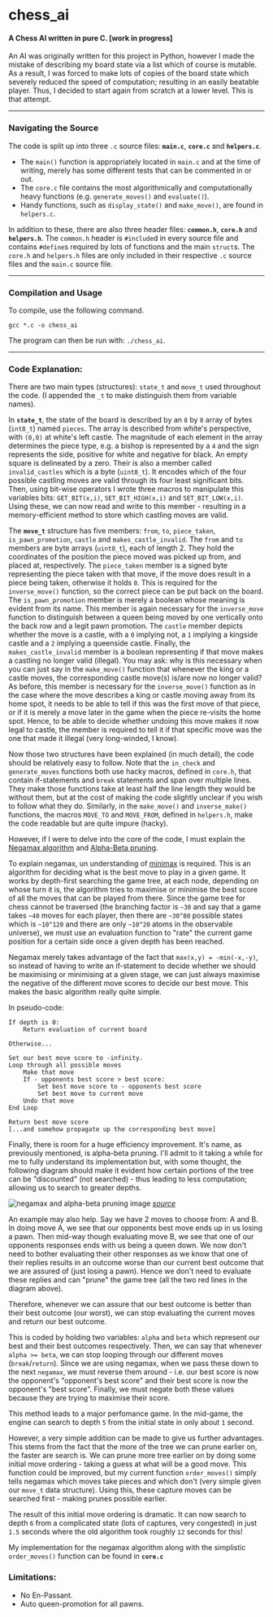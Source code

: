 chess_ai
========================

#### A Chess AI written in pure C. [work in progress]

An AI was originally written for this project in Python, however I made the mistake of describing my board state via a list which of course is mutable. As a result, I was forced to make lots of copies of the board state which severely reduced the speed of computation; resulting in an easily beatable player. Thus, I decided to start again from scratch at a lower level. This is that attempt.

---

### Navigating the Source

The code is split up into three `.c` source files: **`main.c`**, **`core.c`** and **`helpers.c`**.

 - The `main()` function is appropriately located in `main.c` and at the time of writing, merely has some different tests that can be commented in or out.
 - The `core.c` file contains the most algorithmically and computationally heavy functions (e.g. `generate_moves()` and `evaluate()`).
 - Handy functions, such as `display_state()` and `make_move()`, are found in `helpers.c`.

In addition to these, there are also three header files: **`common.h`**, **`core.h`** and **`helpers.h`**. The `common.h` header is `#include`d in every source file and contains `#define`s required by lots of functions and the main `struct`s. The `core.h` and `helpers.h` files are only included in their respective `.c` source files and the `main.c` source file.

---

### Compilation and Usage

To compile, use the following command.

```
gcc *.c -o chess_ai
```

The program can then be run with: `./chess_ai`.

---

### Code Explanation:

There are two main types (structures): `state_t` and `move_t` used throughout the code. (I appended the `_t` to make distinguish them from variable names).

In **`state_t`**, the state of the board is described by an `8` by `8` array of bytes (`int8_t`) named `pieces`. The array is described from white's perspective, with `(0,0)` at white's left castle. The magnitude of each element in the array determines the piece type, e.g. a bishop is represented by a `4` and the sign represents the side, positive for white and negative for black. An empty square is delineated by a zero. Their is also a member called `invalid_castles` which is a byte (`uint8_t`). It encodes which of the four possible castling moves are valid through its four least significant bits. Then, using bit-wise operators I wrote three macros to manipulate this variables bits: `GET_BIT(x,i)`, `SET_BIT_HIGH(x,i)` and `SET_BIT_LOW(x,i)`. Using these, we can now read and write to this member - resulting in a memory-efficient method to store which castling moves are valid.

The **`move_t`** structure has five members: `from`, `to`, `piece_taken`, `is_pawn_promotion`, `castle` and `makes_castle_invalid`. The `from` and `to` members are byte arrays (`uint8_t`), each of length 2. They hold the coordinates of the position the piece moved was picked up from, and placed at, respectively. The `piece_taken` member is a signed byte representing the piece taken with that move, if the move does result in a piece being taken, otherwise it holds `0`. This is required for the `inverse_move()` function, so the correct piece can be put back on the board. The `is_pawn_promotion` member is merely a boolean whose meaning is evident from its name. This member is again necessary for the `inverse_move` function to distinguish between a queen being moved by one vertically onto the back row and a legit pawn promotion. The `castle` member depicts whether the move is a castle, with a `0` implying not, a `1` implying a kingside castle and a `2` implying a queenside castle. Finally, the `makes_castle_invalid` member is a boolean representing if that move makes a castling no longer valid (illegal). You may ask: why is this necessary when you can just say in the `make_move()` function that whenever the king or a castle moves, the corresponding castle move(s) is/are now no longer valid? As before, this member is necessary for the `inverse_move()` function as in the case where the move describes a king or castle moving away from its home spot, it needs to be able to tell if this was the first move of that piece, or if it is merely a move later in the game when the piece re-visits the home spot. Hence, to be able to decide whether undoing this move makes it now legal to castle, the member is required to tell it if that specific move was the one that made it illegal (very long-winded, I know).

Now those two structures have been explained (in much detail), the code should be relatively easy to follow. Note that the `in_check` and `generate_moves` functions both use hacky macros, defined in `core.h`, that contain if-statements and `break` statements and span over multiple lines. They make those functions take at least half the line length they would be without them, but at the cost of making the code slightly unclear if you wish to follow what they do. Similarly, in the `make_move()` and `inverse_make()` functions, the macros `MOVE_TO` and `MOVE_FROM`, defined in `helpers.h`, make the code readable but are quite impure (hacky).

However, if I were to delve into the core of the code, I must explain the [Negamax algorithm](https://en.wikipedia.org/wiki/Negamax) and [Alpha-Beta pruning](https://en.wikipedia.org/wiki/Alpha%E2%80%93beta_pruning).

To explain negamax, un understanding of [minimax](https://en.wikipedia.org/wiki/Minimax) is required. This is an algorithm for deciding what is the best move to play in a given game. It works by depth-first searching the game tree, at each node, depending on whose turn it is, the algorithm tries to maximise or minimise the best score of all the moves that can be played from there. Since the game tree for chess cannot be traversed (the branching factor is `~30` and say that a game takes `~40` moves for each player, then there are `~30^80` possible states which is `~10^120` and there are only `~10^20` atoms in the observable universe), we must use an evaluation function to "rate" the current game position for a certain side once a given depth has been reached.

Negamax merely takes advantage of the fact that `max(x,y) = -min(-x,-y)`, so instead of having to write an if-statement to decide whether we should be maximising or minimising at a given stage, we can just always maximise the negative of the different move scores to decide our best move. This makes the basic algorithm really quite simple.

In pseudo-code:

```
If depth is 0:
    Return evaluation of current board

Otherwise...

Set our best move score to -infinity.
Loop through all possible moves
    Make that move
    If - opponents best score > best score:
        Set best move score to - opponents best score
        Set best move to current move
    Undo that move
End Loop

Return best move score
[...and somehow propagate up the corresponding best move]
```

Finally, there is room for a huge efficiency improvement. It's name, as previously mentioned, is alpha-beta pruning. I'll admit to it taking a while for me to fully understand its implementation but, with some thought, the following diagram should make it evident how certain portions of the tree can be "discounted" (not searched) - thus leading to less computation; allowing us to search to greater depths.

![negamax and alpha-beta pruning image](https://upload.wikimedia.org/wikipedia/commons/thumb/9/91/AB_pruning.svg/600px-AB_pruning.svg.png)
*[source](https://commons.wikimedia.org/wiki/File:AB_pruning.svg)*

An example may also help. Say we have 2 moves to choose from: A and B. In doing move A, we see that our opponents best move ends up in us losing a pawn. Then mid-way though evaluating move B, we see that one of our opponents responses ends with us being a queen down. We now don't need to bother evaluating their other responses as we know that one of their replies results in an outcome worse than our current best outcome that we are assured of (just losing a pawn). Hence we don't need to evaluate these replies and can "prune" the game tree (all the two red lines in the diagram above).

Therefore, whenever we can assure that our best outcome is better than their best outcome (our worst), we can stop evaluating the current moves and return our best outcome.

This is coded by holding two variables: `alpha` and `beta` which represent our best and their best outcomes respectively. Then, we can say that whenever `alpha >= beta`, we can stop looping through our different moves (`break`/`return`). Since we are using negamax, when we pass these down to the next `negamax`, we must reverse them around - i.e. our best score is now the opponent's "opponent's best score" and their best score is now the opponent's "best score". Finally, we must negate both these values because they are trying to maximise their score.

This method leads to a major perfomance game. In the mid-game, the engine can search to depth `5` from the initial state in only about `1` second.

However, a very simple addition can be made to give us further advantages. This stems from the fact that the more of the tree we can prune earlier on, the faster are search is. We can prune more tree earlier on by doing some initial move ordering - taking a guess at what will be a good move. This function could be improved, but my current function `order_moves()` simply tells negamax which moves take pieces and which don't (very simple given our `move_t` data structure). Using this, these capture moves can be searched first - making prunes possible earlier.

The result of this initial move ordering is dramatic. It can now search to depth `6` from a complicated state (lots of captures, very congested) in just `1.5` seconds where the old algorithm took roughly `12` seconds for this!

My implementation for the negamax algorithm along with the simplistic `order_moves()` function can be found in **`core.c`**

### Limitations:

- No En-Passant.
- Auto queen-promotion for all pawns.

